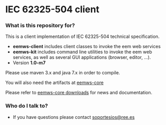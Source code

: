 # IEC 62325-504 client #


### What is this repository for? ###

This is a client implementation of IEC 62325-504 technical specification.

* **eemws-client** includes client classes to invoke the eem web services
* **eemws-kit** includes command line utilities to invoke the eem web services, as well as several GUI applications (browser, editor, ...).
* Version **1.0-m7**

Please use maven 3.x and java 7.x in order to compile.

You will also need the artifacts at [eemws-core](https://bitbucket.org/smree/eemws-core)

Please refer to [eemws-core downloads](https://bitbucket.org/smree/eemws-core/downloads) for news and documentation.

### Who do I talk to? ###

* If you have questions please contact soportesios@ree.es